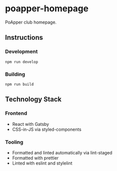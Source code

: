 # poapper-homepage

PoApper club homepage.

## Instructions

### Development

```shell
npm run develop
```

### Building

```shell
npm run build
```

## Technology Stack

### Frontend

- React with Gatsby
- CSS-in-JS via styled-components

### Tooling

- Formatted and linted automatically via lint-staged
- Formatted with prettier
- Linted with eslint and stylelint
